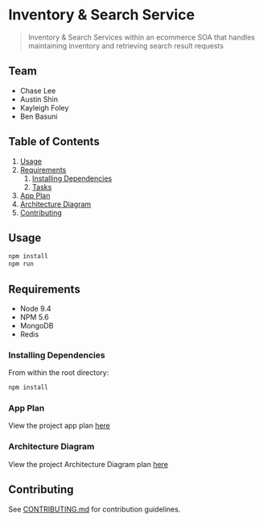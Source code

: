 # Inventory & Search Service

> Inventory & Search Services within an ecommerce SOA that handles maintaining inventory and retrieving search result requests

## Team

* Chase Lee
* Austin Shin
* Kayleigh Foley
* Ben Basuni

## Table of Contents

1. [Usage](#Usage)
1. [Requirements](#requirements)
   1. [Installing Dependencies](#installing-dependencies)
   1. [Tasks](#tasks)
1. [App Plan](#roadmap)
1. [Architecture Diagram](#Architecture-Diagram)
1. [Contributing](#contributing)

## Usage

```sh
npm install
npm run
```

## Requirements

* Node 9.4
* NPM 5.6
* MongoDB
* Redis

### Installing Dependencies

From within the root directory:

```sh
npm install
```

### App Plan

View the project app plan [here](https://docs.google.com/document/d/1oRRk7g_4DCMgJMwuvC3tTENw1iWPoHeU-kxoD4Ce78w/edit?usp=sharing)

### Architecture Diagram

View the project Architecture Diagram plan [here](https://www.lucidchart.com/documents/view/bfae8d8d-65d1-4c33-af72-2f5cb090e659)

## Contributing

See [CONTRIBUTING.md](CONTRIBUTING.md) for contribution guidelines.